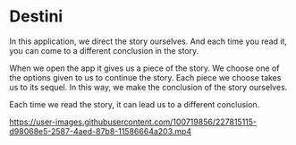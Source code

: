 # Destini

In this application, we direct the story ourselves. And each time you read it, you can come to a different conclusion in the story.

When we open the app it gives us a piece of the story. We choose one of the options given to us to continue the story. Each piece we choose takes us to its sequel. In this way, we make the conclusion of the story ourselves.

Each time we read the story, it can lead us to a different conclusion.




https://user-images.githubusercontent.com/100719856/227815115-d98068e5-2587-4aed-87b8-11586664a203.mp4

